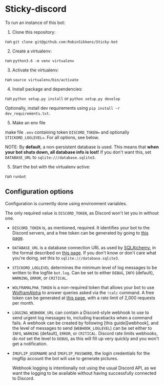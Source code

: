 # Sticky-discord

To run an instance of this bot:

1. Clone this repository:

run `git clone git@github.com:RobinSikkens/Sticky-bot`

2. Create a virtualenv:

run `python3.6 -m venv virtualenv`

3. Activate the virtualenv:

run `source virtualenv/bin/activate`

4. Install package and dependencies:

run `python setup.py install` or `python setup.py develop`

Optionally, install dev requirements using `pip install -r
dev_requirements.txt`.

5. Make an env file

make file `.env` containing token `DISCORD_TOKEN=` and optionally
`STICKORD_LOGLEVEL=`. For all options, see below.

NOTE: By __default__, a non-persistent database is used. This means that __when
your bot shuts down, all database info is lost!__ If you don't want this, set
`DATABASE_URL` to `sqlite:///database.sqlite3`.

5. Start the bot with the virtualenv active:

run `runbot`

## Configuration options
Configuration is currently done using environment variables.

The only required value is `DISCORD_TOKEN`, as Discord won't let you in without
one.

- `DISCORD_TOKEN` is, as mentioned, required. It identifies your bot to the
	Discord servers, and a free token can be generated by going to
	[this page][make_app].
- `DATABASE_URL` is a database connection URL as used by [SQLAlchemy], in the
	format described on [this page][database_urls]. If you don't know or don't
	care what you're doing, set this to `sqlite:///database.sqlite3`.
- `STICKORD_LOGLEVEL` determines the minimum level of log messages to be
	written to the logfile `bot.log`. Can be set to either `DEBUG`, `INFO`
	(default), `WARNING`, `ERROR`, or `CRITICAL`.
- `WOLFRAMALPHA_TOKEN` is a non-required token that allows your bot to use
	[WolframAlpha] to answer queries asked via the `!calc` command. A free
	token can be generated at [this page][wolframalphatoken], with a rate limit
	of 2,000 requests per month.
- `LOGGING_WEBHOOK_URL` can contain a Discord-style webhook to use to send
	urgent log messages to, including tracebacks when a command fails.
	A webhook can be created by following [this guide][webhook], and the level
	of messages to send (`WEBHOOK_LOGLEVEL`) can be set either to `INFO`,
	`WARNING` (default), `ERROR`, or `CRITICAL`. Discord rate limits webhooks,
	do _not_ set the level to `DEBUG`, as this will fill up very quickly and
	you won't get a notification.
- `IMGFLIP_USERNAME` and `IMGFLIP_PASSWORD`, the login credentials for the
  imgflip account the bot will use to generate pictures.

	Webhook logging is intentionally not using the usual Discord API, as we
	want the logging to be available without having successfully connected to
	Discord.

[SQLAlchemy]: https://sqlalchemy.org
[make_app]: https://discordapp.com/developers/applications/me
[database_urls]: http://docs.sqlalchemy.org/en/latest/core/engines.html#database-urls
[WolframAlpha]: https://www.wolframalpha.com
[wolframalphatoken]: https://products.wolframalpha.com/api/
